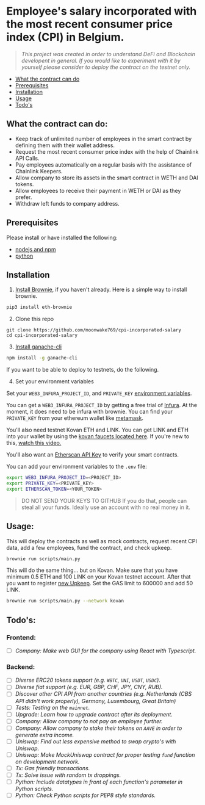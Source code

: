 # Employee's salary incorporated with the most recent consumer price index (CPI) in Belgium.
> _This project was created in order to understand DeFi and Blockchain developent in general. If you would like to experiment with it by yourself please consider to deploy the contract on the testnet only._


- [What the contract can do](#what-the-contract-can-do "Goto what-the-contract-can-do")
- [Prerequisites](#prerequisites "Goto prerequisites")
- [Installation](#installation "Goto installation")
- [Usage](#usage "Goto usage")
- [Todo's](#todos "Goto todos")

## What the contract can do:
* Keep track of unlimited number of employees in the smart contract by defining them with their wallet address.
* Request the most recent consumer price index with the help of Chainlink API Calls.
* Pay employees automatically on a regular basis with the assistance of Chainlink Keepers.
* Allow company to store its assets in the smart contract in WETH and DAI tokens.
* Allow employees to receive their payment in WETH or DAI as they prefer.
* Withdraw left funds to company address.

## Prerequisites

Please install or have installed the following:

- [nodejs and npm](https://nodejs.org/en/download/)
- [python](https://www.python.org/downloads/)
## Installation

1. [Install Brownie](https://eth-brownie.readthedocs.io/en/stable/install.html), if you haven't already. Here is a simple way to install brownie.

```bash
pip3 install eth-brownie
```

2. Clone this repo
```
git clone https://github.com/moonwake769/cpi-incorporated-salary
cd cpi-incorporated-salary
```

3. [Install ganache-cli](https://www.npmjs.com/package/ganache-cli)

```bash
npm install -g ganache-cli
```

If you want to be able to deploy to testnets, do the following. 

4. Set your environment variables

Set your `WEB3_INFURA_PROJECT_ID`, and `PRIVATE_KEY` [environment variables](https://www.twilio.com/blog/2017/01/how-to-set-environment-variables.html). 

You can get a `WEB3_INFURA_PROJECT_ID` by getting a free trial of [Infura](https://infura.io/). At the moment, it does need to be infura with brownie. You can find your `PRIVATE_KEY` from your ethereum wallet like [metamask](https://metamask.io/). 

You'll also need testnet Kovan ETH and LINK. You can get LINK and ETH into your wallet by using the [kovan faucets located here](https://docs.chain.link/docs/link-token-contracts#kovan). If you're new to this, [watch this video.](https://www.youtube.com/watch?v=P7FX_1PePX0)

You'll also want an [Etherscan API Key](https://etherscan.io/apis) to verify your smart contracts. 

You can add your environment variables to the `.env` file:
```bash
export WEB3_INFURA_PROJECT_ID=<PROJECT_ID>
export PRIVATE_KEY=<PRIVATE_KEY>
export ETHERSCAN_TOKEN=<YOUR_TOKEN>
```
> DO NOT SEND YOUR KEYS TO GITHUB
> If you do that, people can steal all your funds. Ideally use an account with no real money in it. 

## Usage:
This will deploy the contracts as well as mock contracts, request recent CPI data, add a few employees, fund the contract, and check upkeep.
```bash
brownie run scripts/main.py
```
This will do the same thing... but on Kovan. Make sure that you have minimum 0.5 ETH and 100 LINK on your Kovan testnet account. After that you want to register [new Upkeep](https://keepers.chain.link/). Set the GAS limit to 600000 and add 50 LINK. 
```bash
brownie run scripts/main.py --network kovan
```

## Todo's:
### Frontend:
- [ ] _Company: Make web GUI for the company using React with Typescript._
### Backend:
- [ ] _Diverse ERC20 tokens support (e.g. `WBTC`, `UNI`, `USDT`, `USDC`)._
- [ ] _Diverse fiat support (e.g. EUR, GBP, CHF, JPY, CNY, RUB)._
- [ ] _Discover other CPI API from another countries (e.g. Netherlands (CBS API didn't work properly), Germany, Luxembourg, Great Britain)_
- [ ] _Tests: Testing on the `mainnet`._
- [ ] _Upgrade: Learn how to upgrade contract after its deployment._
- [ ] _Company: Allow company to not pay an employee further._
- [ ] _Company: Allow company to stake their tokens on `AAVE` in order to generate extra income._
- [ ] _Uniswap: Find out less expensive method to swap crypto's with Uniswap._
- [ ] _Uniswap: Make MockUniswap contract for proper testing `fund` function on development network._
- [ ] _Tx: Gas friendly transactions._
- [ ] _Tx: Solve issue with random tx droppings._
- [ ] _Python: Include datatypes in front of each function's parameter in Python scripts._
- [ ] _Python: Check Python scripts for PEP8 style standards._
